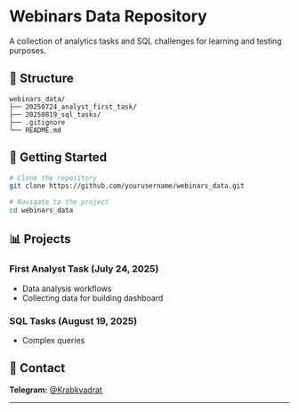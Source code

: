 # Webinars Data Repository

A collection of analytics tasks and SQL challenges for learning and testing purposes.

## 📁 Structure

```
webinars_data/
├── 20250724_analyst_first_task/     
├── 20250819_sql_tasks/              
├── .gitignore
└── README.md
```

## 🚀 Getting Started

```bash
# Clone the repository
git clone https://github.com/yourusername/webinars_data.git

# Navigate to the project
cd webinars_data
```

## 📊 Projects

### First Analyst Task (July 24, 2025)
- Data analysis workflows
- Collecting data for building dashboard

### SQL Tasks (August 19, 2025)
- Complex queries



## 📱 Contact

**Telegram:** [@Krabkvadrat](https://t.me/Krabkvadrat)

---
